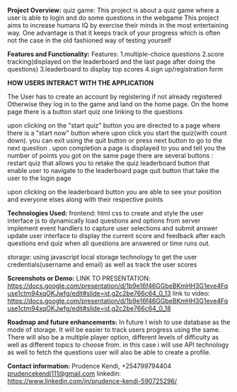 **Project Overview:**
quiz game:
This project is about a quiz game where a user is able to login and do some questions in the webgame 
This project aims to increase humans IQ by exercise their minds in the most entertaining way.
One advantage is that it keeps track of your progress which is often not the case in the old fashioned way of testing yourself

**Features and Functionality:**
Features:
1.multiple-choice questions
2.score tracking(displayed on the leaderboard and the last page after doing the questions)
3.leaderboard to display top scores
4.sign up/registration form 


**HOW USERS INTERACT WITH THE APPLICATION**

The User has to create an account by registering if not already registered
Otherwise they log in to the game and land on the home page.
On the home page there is a  button start quiz one linking to the questions
                                            
                                        



upon clicking on the "start quiz" button you are directed to a page where there is a "start now" button where upon click you start the quiz(with count down). you can exit using the quit button or press next button to go to the next question . 
upon completion a page is displayed to you and tell you the number of points you got
on the same page there are several buttons :
                                             restart quiz that allows you to retake the quiz
                                             leaderboard button that enable user to navigate to the leaderboard page
                                             quit button that take the user to the login page


upon clicking on the leaderboard button you are able to see your position and everyone elses along with their respective points

**Technologies Used:**
frontend: html css to create and style the user interface 
           js to dynamically load questions and options from server
           implement event handlers to capture user selections and submit answer
           update user interface to display the current score and feedback after each questions
           end quiz when all questions are answered or time runs out.

storage: using javascript local storage technology to get the user credentials(username and email) as well as track the user scores




**Screenshots or Demo:**
LINK TO PRESENTATION: https://docs.google.com/presentation/d/1b9e16f46GGbeBKmHH3G1eve4Fquse1ctm94xqOKJwfg/edit#slide=id.g2c2be766c64_0_13
link to video:  https://docs.google.com/presentation/d/1b9e16f46GGbeBKmHH3G1eve4Fquse1ctm94xqOKJwfg/edit#slide=id.g2c2be766c64_0_18


**Roadmap and future enhancements:**
In future I wish to use database as the mode of storage. It will be easier to track users progress using the same.
There will also be a multiple player option, different levels of difficulty as well as different topics to choose from.
in this case i will use API technology as well to fetch the questions
user will also be able to create a profile.



**Contact information:**
Prudence Kendi,
+254799794404
prudencekendi111@gmail.com
linkedin: https://www.linkedin.com/in/prudence-kendi-590725296/
